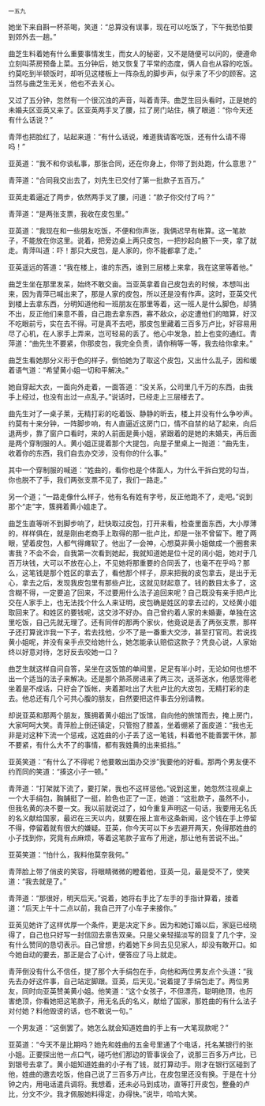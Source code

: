     一五九 

   她坐下来自斟一杯茶喝，笑道：“总算没有误事，现在可以吃饭了，下午我恐怕要到郊外去一趟。”

   曲芝生料着她有什么重要事情发生，而女人的秘密，又不是随便可以问的，便遵命立刻叫茶房预备上菜。五分钟后，她又恢复了平常的态度，俩人自也从容的吃饭。约莫吃到半顿饭时，却听见这楼板上一阵杂乱的脚步声，似乎来了不少的顾客。这当然与曲芝生无关，他也不去关心。

   又过了五分钟，忽然有一个很沉浊的声音，叫着青萍。曲芝生回头看时，正是她的未婚夫区亚英又来了。区亚英两手叉了腰，拦了房门站住，横了眼道：“你今天还有什么话说？”

   青萍也把脸红了，站起来道：“有什么话说，难道我请客吃饭，还有什么请不得吗！”

   亚英道：“我不和你谈私事，那张合同，还在你身上，你带了到处跑，什么意思？”

   青萍道：“合同我交出去了，刘先生已交付了第一批款子五百万。”

   亚英走着逼近了两步，依然两手叉了腰，问道：“款子你交付了吗？”

   青萍道：“是两张支票，我收在皮包里。”

   亚英道：“我现在和一些朋友吃饭，不便和你声张，我俩迟早有帐算。这一笔款子，不能放在你这里。说着，把旁边桌上两只皮包，一把抄起向腋下一夹，拿了就走。青萍叫道：吓！那只大皮包，是人家的，你不能都拿了走。”

   亚英遥远的答道：“我在楼上，谁的东西，谁到三层楼上来拿，我在这里等着他。”

   曲芝生坐在那里发呆，始终不敢交亩。当亚英拿着自己皮包去的时候，本想叫出来，因为青萍已喊出来了，那是人家的皮包，所以还是没有作声。这时，亚英交代到楼上去拿东西，分明知道他和一班朋友在那里等着，这一班人是什么脚色，却猜不出，反正他们来意不善，自己跑去拿东西，寡不敌众，必定遭他们的暗算，好汉不吃眼前亏，实在去不得。可是真不去吧，那皮包里藏着三百多万卢比，好容易用尽了心机，在人家手上弄来，岂可轻易的丢了。他心中发急，脸上也变的通红。青萍道：“曲先生不要紧，你那皮包，我完全负责，请你稍等一等，我去给你拿来。”

   曲芝生看她那分义形于色的样子，倒怕她为了取这个皮包，又出什么乱子，因和缓着语气道：“希望黄小姐一切和平解决。”

   她自穿起大衣，一面向外走着，一面答道：“没关系，公司里几千万的东西，由我手上经过，也没有出过一点乱子。”说话时，已经走上三层楼去了。

   曲先生对了一桌子莱，无精打彩的吃着饭、静静的昕去，楼上并没有什么争吵声。约莫有十来分钟，一阵脚步响，有人直逼近这房门口，情不自禁的站了起来，向后退两步，靠了窗户口看时，来的人前面是黄小姐，紧跟着的是她的未婚夫，再后面是两个穿制服的人。黄小姐正提着那个大提包，向屋子里桌上一抛道：“曲先生，收着你的东西，我们自去办交涉，没有你的什么事。”

   其中一个穿制服的喊道：“姓曲的，看你也是个体面人，为什么干拆白党的勾当，你也脱不了手，我们两张支票不见了，我们一路走。”

   另一个道；“一路走像什么样子，他有名有姓有字号，反正他跑不了，走吧。”说到那个“走”字，簇拥着黄小姐走了。

   曲芝生直等听不到脚步响了，赶快取过皮包，打开来看，检查里面东西，大小厚薄的，样样俱在，就是刚由老商手上取得的那一批卢比，却是一张不曾留下。瞪了两眼，望着皮包，人都气得瘫软了。他出了一会神，心想莫非黄小姐做成一个圈套来害我？不会不会，自我第一次看到她起，我就知道她是位十足的阔小姐，她对于几百万块钱，大可以不放在心上，不见她将那重要的合同丢了，也毫不在乎吗？那么，这笔钱是那个姓区的拿去了，看他那个样子，原来把我的皮包拿去，是出于无心，拿去之后，发现我皮包里有那些卢比，这就见财起意了。钱的数目太多了，这含糊不得，一定要追了回来，不过要用什么法子追回来呢？自己既没有亲手把卢比交在人家手上，也无法找个什么人来证明，皮包确是姓区的拿去过的，又经黄小姐取回来了。和姓区的要钱呢，这交涉不好办。自己曾约着人家的未婚妻，单独在这里吃饭，自己先就无理了。还有同伴的那两个家伙，他竟说是丢了两张支票，那样子还打算讹诈我一下子，若去找他，少不了是一番重大交涉，甚至打官司。若说找黄小姐呢，并没有亲手点交给她什么，她怎能承认赔偿这款子？凭良心说，人家始终以好意对待，怎好反去咬她一口？

   曲芝生就这样自问自答，呆坐在这饭馆的单间里，足足有半小时，无论如何也想不出一个适当的法子来解决。还是那个熟茶房进来了两三次，送茶送水，他感觉得老坐着是不成话，只好会了饭帐，夹着那吐出了大批卢比的大皮包，无精打彩的走去。他总还有几个可共心腹的朋友，自然要把这件事去分别请教。

   却说亚英和那两个朋友，簇拥着黄小姐出了饭馆，自向他的旅馆而去，掩上房门，大家呵呵大笑。青萍脸上倒还镇定，只管抱了膝盖，坐着绷紧了面皮道：“我也无非是对这种下流一个惩戒，这姓曲的小子丢了这一笔钱，料着他不能善罢干休，那不要紧，有什么大不了的事情，都有我姓黄的出来抵挡。”

   亚英笑道：“有什么了不得呢？他要敢出面办交涉”我要他的好看。那两个男友便不约而同的笑道：“揍这小子一顿。”

   青萍道：“打架就下流了，要打架，我也不这样惩他。”说到这里，她忽然注视桌上一个大手绢包，胸脯挺了一挺，脸色也正了一正，她道：“这批款子，虽然不小，但我名黄的决不要一文。我以前就说过了，如今重复声明这一句话，我要用无名氏的名义献给国家，最迟在三天以内，就要在报上宣布这条新闻，这个钱在手上停留不得，停留着就有很大的嫌疑。亚英，你今天可以下乡去避开两天，免得那姓曲的小子找到你，究竟有点麻烦，等着这笔款子宣布了用途，那让他有苦说不出。”

   亚英笑道：“怕什么，我料他莫奈我何。”

   青萍脸上带了俏皮的笑容，将眼睛微微的瞪着他，亚英一见，最是受不了，使笑道：“我去就是了。”

   青萍道：“那很好，明天后天。”说着，她将右手比了左手的手指计算着，接着道：“后天上午十二点以前，我自己开了小车子来接你。”

   亚英见她许了这样优厚一个条件，更是决定下乡。因为和她订婚以后，家庭已经晓得了，自己也只好写一封信回去禀告双亲。只是父亲轻描淡写的回复了几个字，没有什么赞同的恳切表示。自己曾想，约着她下乡同去见见家人，却没有敢开口。如今她自动的要去，那正是合了心计，便答应了马上就走。

   青萍倒没有什么不信任，提了那个大手绢包在手，向他和两位男友点个头道：“我先去办好这件事，自己站定脚跟。亚英，后天见。”说着提了手绢包走了。两位男友，同时向亚英赞美黄小姐。他笑道：“这个女孩子，不但漂亮，聪明绝顶，也厉害绝顶，你看她把这笔款子，用无名氏的名义，献给了国家，那姓曲的有什么法子对付她？料他毁谤的话，也不敢说一句。”

   一个男友道：“这倒罢了。她怎么就会知道姓曲的手上有一大笔现款呢？”

   亚英道：“今天不是比期吗？她先和姓曲的五金号里通了个电话，托名某银行的张小姐。正要探出他一点口气，碰巧他们那边的管事误会了，说那三百多万卢比，已到银号去拿了。黄小姐知道姓曲的小子有了钱，就打算动手。刚才在银行区碰到了他，姓曲的邀去吃饭，他自己说了三百多万卢比，在皮包里还没有换。于是在十分钟之内，用电话遣兵调将。我想着，还未必马到成功，直等打开皮包，整叠的卢比，分文不少。我才佩服她料得定，办得快。”说毕，哈哈大笑。

